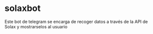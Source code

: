 # solaxbot
Este bot de telegram se encarga de recoger datos a través de la API de Solax y mostrarselos al usuario
